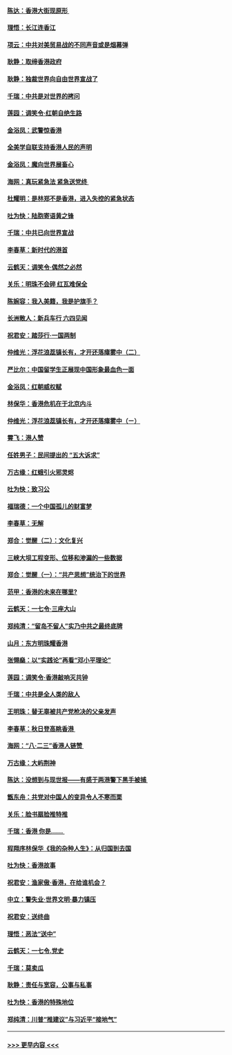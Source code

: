 #### [陈达：香港大街现原形 ](../pages/nsc993/n11495441.md?t=09030922) 
#### [理悟：长江连香江](../pages/nsc993/n11495377.md?t=09030922) 
#### [项云：中共对美贸易战的不同声音或是烟幕弹](../pages/nsc993/n11494929.md?t=09030922) 
#### [耿静：取缔香港政府](../pages/nsc993/n11494218.md?t=09030922) 
#### [耿静：独裁世界向自由世界宣战了](../pages/nsc993/n11494190.md?t=09030922) 
#### [千瑞：中共是对世界的拷问](../pages/nsc993/n11493021.md?t=09030922) 
#### [莲园：调笑令‧红朝自绝生路](../pages/nsc993/n11493011.md?t=09030922) 
#### [金浴凤：武警惊香港](../pages/nsc993/n11492994.md?t=09030922) 
#### [全美学自联支持香港人民的声明](../pages/nsc993/n11492630.md?t=09030922) 
#### [金浴凤：魔向世界展畜心](../pages/nsc993/n11492599.md?t=09030922) 
#### [海网：真玩紧急法 紧急送党终 ](../pages/nsc993/n11492535.md?t=09030922) 
#### [杜耀明：是林郑不是香港，进入失控的紧急状态](../pages/nsc993/n11491420.md?t=09030922) 
#### [吐为快：陆胞寄语黄之锋](../pages/nsc993/n11491117.md?t=09030922) 
#### [千瑞：中共已向世界宣战](../pages/nsc993/n11490123.md?t=09030922) 
#### [李春草：新时代的港首](../pages/nsc993/n11489864.md?t=09030922) 
#### [云鹤天：调笑令·偶然之必然](../pages/nsc993/n11489701.md?t=09030922) 
#### [关乐：明珠不会碎 红瓦难保全](../pages/nsc993/n11489647.md?t=09030922) 
#### [陈婉容：我入美籍，我是护旗手？](../pages/nsc993/n11487908.md?t=09030922) 
#### [长洲散人：新兵车行 六四见闻](../pages/nsc993/n11487729.md?t=09030922) 
#### [祝君安：踏莎行‧一国两制](../pages/nsc993/n11487699.md?t=09030922) 
#### [仲维光：浮花浪蕊镇长有，才开还落瘴雾中（二）](../pages/nsc993/n11483286.md?t=09030922) 
#### [严比尔：中国留学生正展现中国形象最血色一面](../pages/nsc993/n11485145.md?t=09030922) 
#### [金浴凤：红朝威权赋](../pages/nsc993/n11485191.md?t=09030922) 
#### [林保华：香港危机在于北京内斗](../pages/nsc993/n11484593.md?t=09030922) 
#### [仲维光：浮花浪蕊镇长有，才开还落瘴雾中（ㄧ）](../pages/nsc993/n11483259.md?t=09030922) 
#### [霄飞：港人赞](../pages/nsc993/n11482957.md?t=09030922) 
#### [任姓男子：民间提出的 “五大诉求”](../pages/nsc993/n11482897.md?t=09030922) 
#### [万古缘：红蛾引火邪灵烬](../pages/nsc993/n11482886.md?t=09030922) 
#### [吐为快：致习公](../pages/nsc993/n11482867.md?t=09030922) 
#### [福瑞德：一个中国孤儿的财富梦](../pages/nsc993/n11482817.md?t=09030922) 
#### [李春草：无解](../pages/nsc993/n11482791.md?t=09030922) 
#### [郑合：觉醒（二）：文化复兴](../pages/nsc993/n11478025.md?t=09030922) 
#### [三峡大坝工程变形、位移和渗漏的一些数据](../pages/nsc993/n11478232.md?t=09030922) 
#### [郑合：觉醒（一）：“共产思想”统治下的世界](../pages/nsc993/n11477663.md?t=09030922) 
#### [范甲：香港的未来在哪里?](../pages/nsc993/n11477249.md?t=09030922) 
#### [云鹤天：一七令·三座大山](../pages/nsc993/n11477192.md?t=09030922) 
#### [郑纯清：“留岛不留人”实乃中共之最终底牌](../pages/nsc993/n11476160.md?t=09030922) 
#### [山月：东方明珠耀香港](../pages/nsc993/n11476077.md?t=09030922) 
#### [张翎燊：以“实践论”再看“邓小平理论”](../pages/nsc993/n11475733.md?t=09030922) 
#### [莲园：调笑令‧香港敲响灭共钟](../pages/nsc993/n11475723.md?t=09030922) 
#### [千瑞：中共是全人类的敌人](../pages/nsc993/n11475329.md?t=09030922) 
#### [王明珠：替无辜被共产党枪决的父亲发声](../pages/nsc993/n11474570.md?t=09030922) 
#### [李春草：秋日登高眺香港 ](../pages/nsc993/n11474491.md?t=09030922) 
#### [海网：“八·二三”香港人链赞 ](../pages/nsc993/n11474538.md?t=09030922) 
#### [万古缘：大屿荆神](../pages/nsc993/n11474401.md?t=09030922) 
#### [陈达：没想到与现世报——有感于两港警下黑手被捕 ](../pages/nsc993/n11472557.md?t=09030922) 
#### [甑东舟：共党对中国人的变异令人不寒而栗](../pages/nsc993/n11472496.md?t=09030922) 
#### [关乐：脸书扇脸推特推](../pages/nsc993/n11472488.md?t=09030922) 
#### [千瑞：香港  你是…… ](../pages/nsc993/n11472459.md?t=09030922) 
#### [程翔序林保华《我的杂种人生》：从归国到去国](../pages/nsc993/n11472369.md?t=09030922) 
#### [吐为快：香港故事](../pages/nsc993/n11471931.md?t=09030922) 
#### [祝君安：渔家傲‧香港，在给谁机会？](../pages/nsc993/n11469718.md?t=09030922) 
#### [中立：警失业‧世界文明‧暴力镇压](../pages/nsc993/n11467566.md?t=09030922) 
#### [祝君安：送终曲](../pages/nsc993/n11467546.md?t=09030922) 
#### [理悟：恶法“送中”](../pages/nsc993/n11467290.md?t=09030922) 
#### [云鹤天：一七令.党史](../pages/nsc993/n11464122.md?t=09030922) 
#### [千瑞：莫卖瓜](../pages/nsc993/n11463014.md?t=09030922) 
#### [耿静：责任与宽容，公事与私事](../pages/nsc993/n11462810.md?t=09030922) 
#### [吐为快：香港的特殊地位](../pages/nsc993/n11462562.md?t=09030922) 
#### [郑纯清：川普“推建议”与习近平“接地气”](../pages/nsc993/n11461683.md?t=09030922) 

----
#### [ >>> 更早内容 <<< ](../indexes/nsc993-earlier.md)
